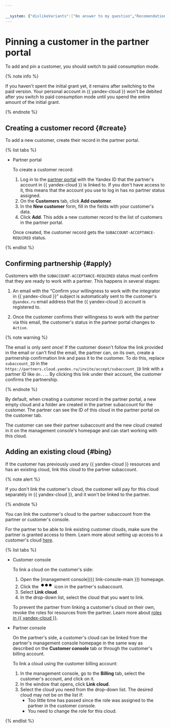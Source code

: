 ```yaml
---

__system: {"dislikeVariants":["No answer to my question","Recomendations didn't help","The content doesn't match title","Other"]}
---
```

# Pinning a customer in the partner portal

To add and pin a customer, you should switch to paid consumption mode.

{% note info %}

If you haven't spent the initial grant yet, it remains after switching to the paid version. Your personal account in {{ yandex-cloud }} won't be debited after you switch to paid consumption mode until you spend the entire amount of the initial grant.

{% endnote %}

## Creating a customer record {#create}

To add a new customer, create their record in the partner portal.

{% list tabs %}

- Partner portal

    To create a customer record:
    1. Log in to the [partner portal](https://partners.cloud.yandex.ru/) with the Yandex ID that the partner's account in {{ yandex-cloud }} is linked to. If you don't have access to it, this means that the account you use to log in has no partner status assigned.
    1. On the **Customers** tab, click **Add customer**.
    1. In the **New customer** form, fill in the fields with your customer's data.
    1. Click **Add**. This adds a new customer record to the list of customers in the partner portal.

    Once created, the customer record gets the `SUBACCOUNT-ACCEPTANCE-REQUIRED` status.

{% endlist %}

## Confirming partnership {#apply}

Customers with the `SUBACCOUNT-ACCEPTANCE-REQUIRED` status must confirm that they are ready to work with a partner. This happens in several stages:

1. An email with the <q>Confirm your willingness to work with the integrator in {{ yandex-cloud }}</q> subject is automatically sent to the customer's `@yandex.ru` email address that the {{ yandex-cloud }} account is registered to.

1. Once the customer confirms their willingness to work with the partner via this email, the customer's status in the partner portal changes to `Active`.

{% note warning %}

The email is only sent once!
If the customer doesn't follow the link provided in the email or can't find the email, the partner can, on its own, create a partnership confirmation link and pass it to the customer. To do this, replace `subaccount_ID` in the `https://partners.cloud.yandex.ru/invite/accept/subaccount_ID` link with a partner ID like `dn...`.
By clicking this link under their account, the customer confirms the partnership.

{% endnote %}

By default, when creating a customer record in the partner portal, a new empty cloud and a folder are created in the partner subaccount for the customer. The partner can see the ID of this cloud in the partner portal on the customer tab.

The customer can see their partner subaccount and the new cloud created in it on the management console's homepage and can start working with this cloud.

## Adding an existing cloud {#bing}

If the customer has previously used any {{ yandex-cloud }} resources and has an existing cloud, link this cloud to the partner subaccount.

{% note alert %}

If you don't link the customer's cloud, the customer will pay for this cloud separately in {{ yandex-cloud }}, and it won't be linked to the partner.

{% endnote %}

You can link the customer's cloud to the partner subaccount from the partner or customer's console.

For the partner to be able to link existing customer clouds, make sure the partner is granted access to them. Learn more about setting up access to a customer's cloud [here](access/grant.md).

{% list tabs %}

- Customer console

    To link a cloud on the customer's side:
    1. Open the [management console]({{ link-console-main }}) homepage.
    1. Click the ![image](../../_assets/options.svg) icon in the partner's subaccount.
    1. Select **Link cloud**.
    1. In the drop-down list, select the cloud that you want to link.

    To prevent the partner from linking a customer's cloud on their own, revoke the roles for resources from the partner. Learn more about [roles in {{ yandex-cloud }}](../../resource-manager/security/).

- Partner console

    On the partner's side, a customer's cloud can be linked from the partner's management console homepage in the same way as described on the **Customer console** tab or through the customer's billing account.

    To link a cloud using the customer billing account:
    1. In the management console, go to the **Billing** tab, select the customer's account, and click on it.
    1. In the window that opens, click **Link cloud**.
    1. Select the cloud you need from the drop-down list. The desired cloud may not be on the list if:
       * Too little time has passed since the role was assigned to the partner in the customer console.
       * You need to change the role for this cloud.

{% endlist %}

